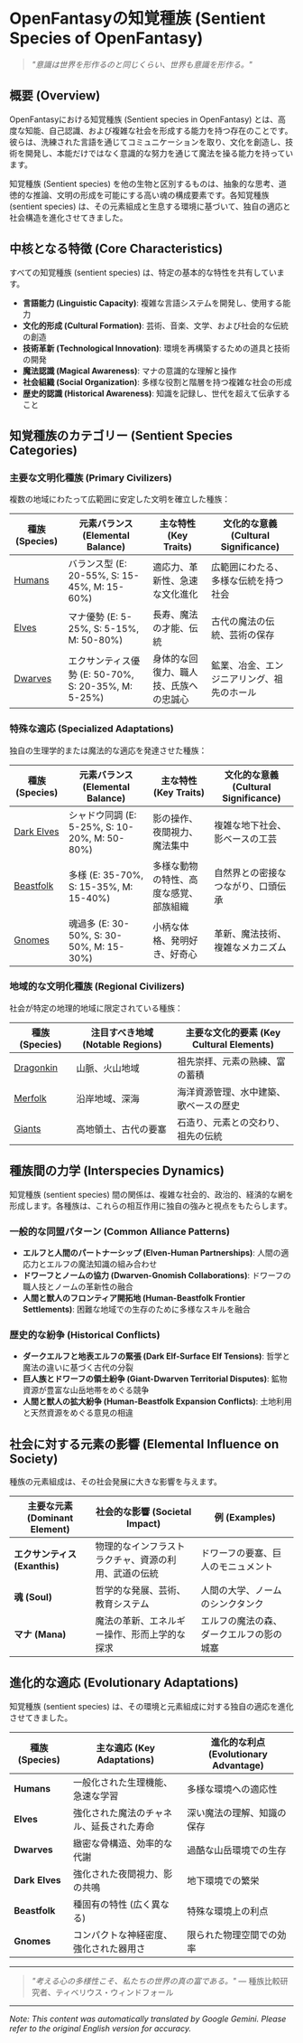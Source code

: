 # OpenFantasyの知覚種族 (Sentient Species of OpenFantasy)

> *"意識は世界を形作るのと同じくらい、世界も意識を形作る。"*

## 概要 (Overview)

OpenFantasyにおける知覚種族 (Sentient species in OpenFantasy) とは、高度な知能、自己認識、および複雑な社会を形成する能力を持つ存在のことです。彼らは、洗練された言語を通じてコミュニケーションを取り、文化を創造し、技術を開発し、本能だけではなく意識的な努力を通じて魔法を操る能力を持っています。

知覚種族 (Sentient species) を他の生物と区別するものは、抽象的な思考、道徳的な推論、文明の形成を可能にする高い魂の構成要素です。各知覚種族 (sentient species) は、その元素組成と生息する環境に基づいて、独自の適応と社会構造を進化させてきました。

## 中核となる特徴 (Core Characteristics)

すべての知覚種族 (sentient species) は、特定の基本的な特性を共有しています。

- **言語能力 (Linguistic Capacity)**: 複雑な言語システムを開発し、使用する能力
- **文化的形成 (Cultural Formation)**: 芸術、音楽、文学、および社会的な伝統の創造
- **技術革新 (Technological Innovation)**: 環境を再構築するための道具と技術の開発
- **魔法認識 (Magical Awareness)**: マナの意識的な理解と操作
- **社会組織 (Social Organization)**: 多様な役割と階層を持つ複雑な社会の形成
- **歴史的認識 (Historical Awareness)**: 知識を記録し、世代を超えて伝承すること

## 知覚種族のカテゴリー (Sentient Species Categories)

### 主要な文明化種族 (Primary Civilizers)

複数の地域にわたって広範囲に安定した文明を確立した種族：

| 種族 (Species) | 元素バランス (Elemental Balance) | 主な特性 (Key Traits) | 文化的な意義 (Cultural Significance) |
|---------|-------------------|------------|----------------------|
| [Humans](Humans.md) | バランス型 (E: 20-55%, S: 15-45%, M: 15-60%) | 適応力、革新性、急速な文化進化 | 広範囲にわたる、多様な伝統を持つ社会 |
| [Elves](Elves.md) | マナ優勢 (E: 5-25%, S: 5-15%, M: 50-80%) | 長寿、魔法の才能、伝統 | 古代の魔法の伝統、芸術の保存 |
| [Dwarves](Dwarves.md) | エクサンティス優勢 (E: 50-70%, S: 20-35%, M: 5-25%) | 身体的な回復力、職人技、氏族への忠誠心 | 鉱業、冶金、エンジニアリング、祖先のホール |

### 特殊な適応 (Specialized Adaptations)

独自の生理学的または魔法的な適応を発達させた種族：

| 種族 (Species) | 元素バランス (Elemental Balance) | 主な特性 (Key Traits) | 文化的な意義 (Cultural Significance) |
|---------|-------------------|------------|----------------------|
| [Dark Elves](DarkElves.md) | シャドウ同調 (E: 5-25%, S: 10-20%, M: 50-80%) | 影の操作、夜間視力、魔法集中 | 複雑な地下社会、影ベースの工芸 |
| [Beastfolk](Beastfolk.md) | 多様 (E: 35-70%, S: 15-35%, M: 15-40%) | 多様な動物の特性、高度な感覚、部族組織 | 自然界との密接なつながり、口頭伝承 |
| [Gnomes](Gnomes.md) | 魂過多 (E: 30-50%, S: 30-50%, M: 15-30%) | 小柄な体格、発明好き、好奇心 | 革新、魔法技術、複雑なメカニズム |

### 地域的な文明化種族 (Regional Civilizers)

社会が特定の地理的地域に限定されている種族：

| 種族 (Species) | 注目すべき地域 (Notable Regions) | 主要な文化的要素 (Key Cultural Elements) |
|---------|----------------|------------------------|
| [Dragonkin](../Magical/Dragonkin.md) | 山脈、火山地域 | 祖先崇拝、元素の熟練、富の蓄積 |
| [Merfolk](../Hybrid/Merfolk.md) | 沿岸地域、深海 | 海洋資源管理、水中建築、歌ベースの歴史 |
| [Giants](../Monsters/Giants.md) | 高地領土、古代の要塞 | 石造り、元素との交わり、祖先の伝統 |

## 種族間の力学 (Interspecies Dynamics)

知覚種族 (sentient species) 間の関係は、複雑な社会的、政治的、経済的な網を形成します。各種族は、これらの相互作用に独自の強みと視点をもたらします。

### 一般的な同盟パターン (Common Alliance Patterns)

- **エルフと人間のパートナーシップ (Elven-Human Partnerships)**: 人間の適応力とエルフの魔法知識の組み合わせ
- **ドワーフとノームの協力 (Dwarven-Gnomish Collaborations)**: ドワーフの職人技とノームの革新性の融合
- **人間と獣人のフロンティア開拓地 (Human-Beastfolk Frontier Settlements)**: 困難な地域での生存のために多様なスキルを融合

### 歴史的な紛争 (Historical Conflicts)

- **ダークエルフと地表エルフの緊張 (Dark Elf-Surface Elf Tensions)**: 哲学と魔法の違いに基づく古代の分裂
- **巨人族とドワーフの領土紛争 (Giant-Dwarven Territorial Disputes)**: 鉱物資源が豊富な山岳地帯をめぐる競争
- **人間と獣人の拡大紛争 (Human-Beastfolk Expansion Conflicts)**: 土地利用と天然資源をめぐる意見の相違

## 社会に対する元素の影響 (Elemental Influence on Society)

種族の元素組成は、その社会発展に大きな影響を与えます。

| 主要な元素 (Dominant Element) | 社会的な影響 (Societal Impact) | 例 (Examples) |
|------------------|----------------|----------|
| **エクサンティス (Exanthis)** | 物理的なインフラストラクチャ、資源の利用、武道の伝統 | ドワーフの要塞、巨人のモニュメント |
| **魂 (Soul)** | 哲学的な発展、芸術、教育システム | 人間の大学、ノームのシンクタンク |
| **マナ (Mana)** | 魔法の革新、エネルギー操作、形而上学的な探求 | エルフの魔法の森、ダークエルフの影の城塞 |

## 進化的な適応 (Evolutionary Adaptations)

知覚種族 (sentient species) は、その環境と元素組成に対する独自の適応を進化させてきました。

| 種族 (Species) | 主な適応 (Key Adaptations) | 進化的な利点 (Evolutionary Advantage) |
|---------|----------------|------------------------|
| **Humans** | 一般化された生理機能、急速な学習 | 多様な環境への適応性 |
| **Elves** | 強化された魔法のチャネル、延長された寿命 | 深い魔法の理解、知識の保存 |
| **Dwarves** | 緻密な骨構造、効率的な代謝 | 過酷な山岳環境での生存 |
| **Dark Elves** | 強化された夜間視力、影の共鳴 | 地下環境での繁栄 |
| **Beastfolk** | 種固有の特性 (広く異なる) | 特殊な環境上の利点 |
| **Gnomes** | コンパクトな神経密度、強化された器用さ | 限られた物理空間での効率 |

---

> *"考える心の多様性こそ、私たちの世界の真の富である。"* — 種族比較研究者、ティベリウス・ウィンドフォール 


---
_Note: This content was automatically translated by Google Gemini. Please refer to the original English version for accuracy._